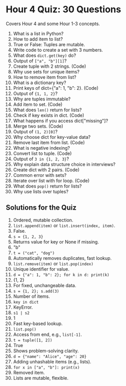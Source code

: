# Hour 4 Quiz: 30 Questions

Covers Hour 4 and some Hour 1-3 concepts.

1. What is a list in Python?  
2. How to add item to list?  
3. True or False: Tuples are mutable.  
4. Write code to create a set with 3 numbers.  
5. What does `dict.get(key)` do?  
6. Output of `["a", "b"][1]`?  
7. Create tuple with 2 strings. (Code)  
8. Why use sets for unique items?  
9. How to remove item from list?  
10. What is a dictionary key?  
11. Print keys of dict={"a": 1, "b": 2}. (Code)  
12. Output of `{1, 1, 2}`?  
13. Why are tuples immutable?  
14. Add item to set. (Code)  
15. What does `len()` return for lists?  
16. Check if key exists in dict. (Code)  
17. What happens if you access dict["missing"]?  
18. Merge two sets. (Code)  
19. Output of `(1, 2)[0]`?  
20. Why choose dict for key-value data?  
21. Remove last item from list. (Code)  
22. What is negative indexing?  
23. Convert list to tuple. (Code)  
24. Output of `3 in {1, 2, 3}`?  
25. Why explain data structure choice in interviews?  
26. Create dict with 2 pairs. (Code)  
27. Common error with sets?  
28. Iterate over list with for loop. (Code)  
29. What does `pop()` return for lists?  
30. Why use lists over tuples?

## Solutions for the Quiz
1. Ordered, mutable collection.  
2. `list.append(item)` or `list.insert(index, item)`.  
3. False.  
4. `s = {1, 2, 3}`  
5. Returns value for key or None if missing.  
6. "b"  
7. `t = ("cat", "dog")`  
8. Automatically removes duplicates, fast lookup.  
9. `list.remove(item)` or `list.pop(index)`  
10. Unique identifier for value.  
11. `d = {"a": 1, "b": 2}; for k in d: print(k)`  
12. {1, 2}  
13. For fixed, unchangeable data.  
14. `s = {1, 2}; s.add(3)`  
15. Number of items.  
16. `key in dict`  
17. KeyError.  
18. `s1 | s2`  
19. 1  
20. Fast key-based lookup.  
21. `list.pop()`  
22. Access from end, e.g., `list[-1]`.  
23. `t = tuple([1, 2])`  
24. True  
25. Shows problem-solving clarity.  
26. `d = {"name": "Alice", "age": 20}`  
27. Adding unhashable items (e.g., lists).  
28. `for x in ["a", "b"]: print(x)`  
29. Removed item.  
30. Lists are mutable, flexible.